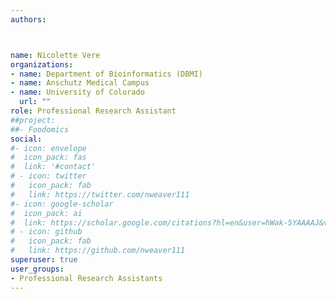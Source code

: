 ```yaml
---
authors: 



name: Nicolette Vere
organizations:
- name: Department of Bioinformatics (DBMI)
- name: Anschutz Medical Campus
- name: University of Colorado 
  url: ""
role: Professional Research Assistant
##project:
##- Foodomics
social:
#- icon: envelope
#  icon_pack: fas
#  link: '#contact'
# - icon: twitter
#   icon_pack: fab
#   link: https://twitter.com/nweaver111
#- icon: google-scholar
#  icon_pack: ai
#  link: https://scholar.google.com/citations?hl=en&user=hWak-5YAAAAJ&view_op=list_works
# - icon: github
#   icon_pack: fab
#   link: https://github.com/nweaver111
superuser: true
user_groups:
- Professional Research Assistants
---
```

